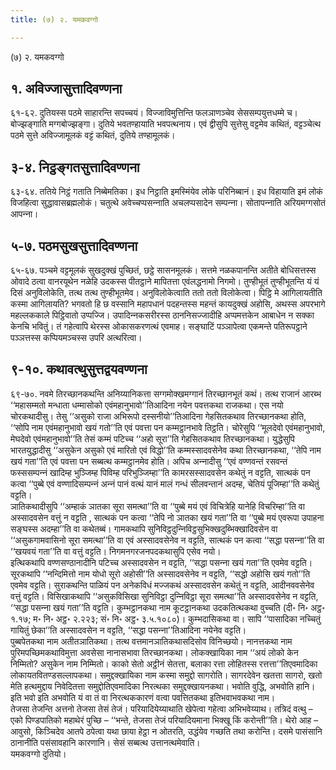 ```yaml
---
title: (७) २. यमकवग्गो

---
```

(७) २. यमकवग्गो  


## १. अविज्‍जासुत्तादिवण्णना

६१-६२. दुतियस्स पठमे साहारन्ति सपच्‍चयं। विज्‍जाविमुत्तिन्ति फलञाणञ्‍चेव सेससम्पयुत्तधम्मे च। बोज्झङ्गाति मग्गबोज्झङ्गा। दुतिये भवतण्हायाति भवपत्थनाय। एवं द्वीसुपि सुत्तेसु वट्टमेव कथितं, वट्टञ्‍चेत्थ पठमे सुत्ते अविज्‍जामूलकं वट्टं कथितं, दुतिये तण्हामूलकं।  


## ३-४. निट्ठङ्गतसुत्तादिवण्णना

६३-६४. ततिये निट्ठं गताति निब्बेमतिका। इध निट्ठाति इमस्मिंयेव लोके परिनिब्बानं। इध विहायाति इमं लोकं विजहित्वा सुद्धावासब्रह्मलोकं। चतुत्थे अवेच्‍चप्पसन्‍नाति अचलप्पसादेन सम्पन्‍ना। सोतापन्‍नाति अरियमग्गसोतं आपन्‍ना।  


## ५-७. पठमसुखसुत्तादिवण्णना

६५-६७. पञ्‍चमे वट्टमूलकं सुखदुक्खं पुच्छितं, छट्ठे सासनमूलकं। सत्तमे नळकपानन्ति अतीते बोधिसत्तस्स ओवादे ठत्वा वानरयूथेन नळेहि उदकस्स पीतट्ठाने मापितत्ता एवंलद्धनामो निगमो। तुण्हीभूतं तुण्हीभूतन्ति यं यं दिसं अनुविलोकेति, तत्थ तत्थ तुण्हीभूतमेव। अनुविलोकेत्वाति ततो ततो विलोकेत्वा। पिट्ठि मे आगिलायतीति कस्मा आगिलायति? भगवतो हि छ वस्सानि महापधानं पदहन्तस्स महन्तं कायदुक्खं अहोसि, अथस्स अपरभागे महल्‍लककाले पिट्ठिवातो उप्पज्‍जि। उपादिन्‍नकसरीरस्स ठाननिसज्‍जादीहि अप्पमत्तकेन आबाधेन न सक्‍का केनचि भवितुं। तं गहेत्वापि थेरस्स ओकासकरणत्थं एवमाह। सङ्घाटिं पञ्‍ञापेत्वा एकमन्ते पतिरूपट्ठाने पञ्‍ञत्तस्स कप्पियमञ्‍चस्स उपरि अत्थरित्वा।  


## ९-१०. कथावत्थुसुत्तद्वयवण्णना

६९-७०. नवमे तिरच्छानकथन्ति अनिय्यानिकत्ता सग्गमोक्खमग्गानं तिरच्छानभूतं कथं। तत्थ राजानं आरब्भ ‘‘महासम्मतो मन्धाता धम्मासोको एवंमहानुभावो’’तिआदिना नयेन पवत्तकथा राजकथा। एस नयो चोरकथादीसु। तेसु ‘‘असुको राजा अभिरूपो दस्सनीयो’’तिआदिना गेहसितकथाव तिरच्छानकथा होति, ‘‘सोपि नाम एवंमहानुभावो खयं गतो’’ति एवं पवत्ता पन कम्मट्ठानभावे तिट्ठति। चोरेसुपि ‘‘मूलदेवो एवंमहानुभावो, मेघदेवो एवंमहानुभावो’’ति तेसं कम्मं पटिच्‍च ‘‘अहो सूरा’’ति गेहसितकथाव तिरच्छानकथा। युद्धेसुपि भारतयुद्धादीसु ‘‘असुकेन असुको एवं मारितो एवं विद्धो’’ति कम्मस्सादवसेनेव कथा तिरच्छानकथा, ‘‘तेपि नाम खयं गता’’ति एवं पवत्ता पन सब्बत्थ कम्मट्ठानमेव होति। अपिच अन्‍नादीसु ‘‘एवं वण्णवन्तं रसवन्तं फस्ससम्पन्‍नं खादिम्ह भुञ्‍जिम्ह पिविम्ह परिभुञ्‍जिम्हा’’ति कामरसस्सादवसेन कथेतुं न वट्टति, सात्थकं पन कत्वा ‘‘पुब्बे एवं वण्णादिसम्पन्‍नं अन्‍नं पानं वत्थं यानं मालं गन्धं सीलवन्तानं अदम्ह, चेतियं पूजिम्हा’’ति कथेतुं वट्टति।  
ञातिकथादीसुपि ‘‘अम्हाकं ञातका सूरा समत्था’’ति वा ‘‘पुब्बे मयं एवं विचित्रेहि यानेहि विचरिम्हा’’ति वा अस्सादवसेन वत्तुं न वट्टति , सात्थकं पन कत्वा ‘‘तेपि नो ञातका खयं गता’’ति वा ‘‘पुब्बे मयं एवरूपा उपाहना सङ्घस्स अदम्हा’’ति वा कथेतब्बं। गामकथापि सुनिविट्ठदुन्‍निविट्ठसुभिक्खदुब्भिक्खादिवसेन वा ‘‘असुकगामवासिनो सूरा समत्था’’ति वा एवं अस्सादवसेनेव न वट्टति, सात्थकं पन कत्वा ‘‘सद्धा पसन्‍ना’’ति वा ‘‘खयवयं गता’’ति वा वत्तुं वट्टति। निगमनगरजनपदकथासुपि एसेव नयो।  
इत्थिकथापि वण्णसण्ठानादीनि पटिच्‍च अस्सादवसेन न वट्टति, ‘‘सद्धा पसन्‍ना खयं गता’’ति एवमेव वट्टति। सूरकथापि ‘‘नन्दिमित्तो नाम योधो सूरो अहोसी’’ति अस्सादवसेनेव न वट्टति, ‘‘सद्धो अहोसि खयं गतो’’ति एवमेव वट्टति। सुराकथन्ति पाळियं पन अनेकविधं मज्‍जकथं अस्सादवसेन कथेतुं न वट्टति, आदीनववसेनेव वत्तुं वट्टति। विसिखाकथापि ‘‘असुकविसिखा सुनिविट्ठा दुन्‍निविट्ठा सूरा समत्था’’ति अस्सादवसेनेव न वट्टति, ‘‘सद्धा पसन्‍ना खयं गता’’ति वट्टति। कुम्भट्ठानकथा नाम कूटट्ठानकथा उदकतित्थकथा वुच्‍चति (दी॰ नि॰ अट्ठ॰ १.१७; म॰ नि॰ अट्ठ॰ २.२२३; सं॰ नि॰ अट्ठ॰ ३.५.१०८०)। कुम्भदासिकथा वा। सापि ‘‘पासादिका नच्‍चितुं गायितुं छेका’’ति अस्सादवसेन न वट्टति, ‘‘सद्धा पसन्‍ना’’तिआदिना नयेनेव वट्टति।  
पुब्बपेतकथा नाम अतीतञातिकथा। तत्थ वत्तमानञातिकथासदिसोव विनिच्छयो। नानत्तकथा नाम पुरिमपच्छिमकथाविमुत्ता अवसेसा नानासभावा तिरच्छानकथा। लोकक्खायिका नाम ‘‘अयं लोको केन निम्मितो? असुकेन नाम निम्मितो। काको सेतो अट्ठीनं सेतत्ता, बलाका रत्ता लोहितस्स रत्तत्ता’’तिएवमादिका लोकायतवितण्डसल्‍लापकथा। समुद्दक्खायिका नाम कस्मा समुद्दो सागरोति। सागरदेवेन खतत्ता सागरो, खतो मेति हत्थमुद्दाय निवेदितत्ता समुद्दोतिएवमादिका निरत्थका समुद्दक्खायनकथा। भवोति वुद्धि, अभवोति हानि। इति भवो इति अभवोति यं वा तं वा निरत्थककारणं वत्वा पवत्तितकथा इतिभवाभवकथा नाम।  
तेजसा तेजन्ति अत्तनो तेजसा तेसं तेजं। परियादियेय्याथाति खेपेत्वा गहेत्वा अभिभवेय्याथ। तत्रिदं वत्थु – एको पिण्डपातिको महाथेरं पुच्छि – ‘‘भन्ते, तेजसा तेजं परियादियमाना भिक्खू किं करोन्ती’’ति। थेरो आह – आवुसो, किञ्‍चिदेव आतपे ठपेत्वा यथा छाया हेट्ठा न ओतरति, उद्धंयेव गच्छति तथा करोन्ति। दसमे पासंसानि ठानानीति पसंसावहानि कारणानि। सेसं सब्बत्थ उत्तानत्थमेवाति।  
यमकवग्गो दुतियो।  